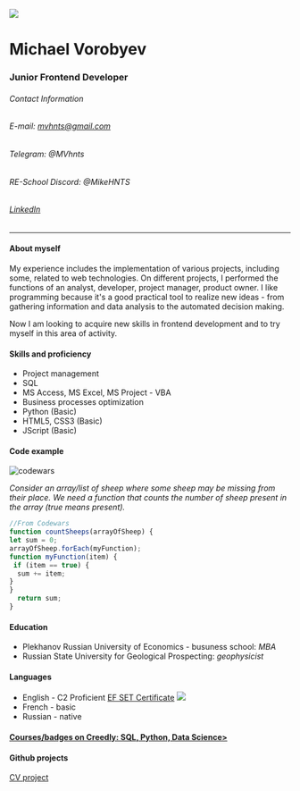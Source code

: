 ![](https://MikeHNTS.github.io/rsschool-cv/MVss.jpg)

# Michael Vorobyev

### Junior Frontend Developer

###### Contact Information

###### E-mail: mvhnts@gmail.com

###### Telegram: @MVhnts

###### RE-School Discord: @MikeHNTS

###### [LinkedIn](https://www.linkedin.com/in/MikeHNTS)

___

#### About myself

My experience includes the implementation of various projects, including some, related to web technologies. On different projects, I performed the functions of an analyst, developer, project manager, product owner. I like programming because it's a good practical tool to realize new ideas - from gathering information and data analysis to the automated decision making.

Now I am looking to acquire new skills in frontend development and to try myself in this area of activity.

#### Skills and proficiency

* Project management
* SQL
* MS Access, MS Excel, MS Project - VBA
* Business processes optimization
* Python (Basic)
* HTML5, CSS3 (Basic)
* JScript (Basic)

#### Code example

![codewars](https://www.codewars.com/users/MikeHNTS/badges/micro)

*Consider an array/list of sheep where some sheep may be missing from their place. We need a function that counts the number of sheep present in the array (true means present).*

````javascript
//From Codewars
function countSheeps(arrayOfSheep) {
let sum = 0;
arrayOfSheep.forEach(myFunction);
function myFunction(item) {
 if (item == true) {
  sum += item;
}
}
  return sum;
}
````

#### Education

* Plekhanov Russian University of Economics - busuness school: *MBA*
* Russian State University for Geological Prospecting: *geophysicist*

#### Languages

* English - C2 Proficient [EF SET Certificate](https://www.efset.org/cert/Sx7zic)
 ![](https://MikeHNTS.github.io/rsschool-cv/EFcertificate.jpeg)
* French - basic
* Russian - native

#### [Courses/badges on Creedly: SQL, Python, Data Science>](https://www.credly.com/users/mikhail-vorobyev)

#### Github projects

[CV project](https://mikehnts.github.io/rsschool-cv/cv)
